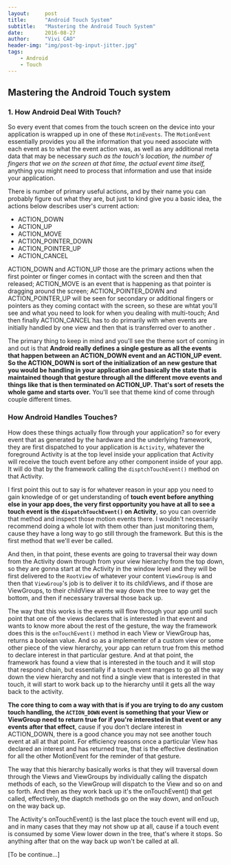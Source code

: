 ```yaml
---
layout:     post
title:      "Android Touch System"
subtitle:   "Mastering the Android Touch System"
date:       2016-08-27
author:     "Vivi CAO"
header-img: "img/post-bg-input-jitter.jpg"
tags:
    - Android
    - Touch
---
```


## Mastering the Android Touch system

### 1. How Android Deal With Touch?

So every event that comes from the touch screen on the device into your application is wrapped up in one of these `MotinEvents`. The `MotionEvent` essentially provides you all the information that you need associate with each event as to what the event action was, as well as any additional meta data that may be necessary *such as the touch's location, the number of fingers that we on the screen at that time, the actual event time itself,* anything you might need to process that information and use that inside your application.

There is number of primary useful actions, and by their name you can probably figure out what they are, but just to kind give you a basic idea, the actions below describes user's current action:

* ACTION_DOWN
* ACTION_UP
* ACTION_MOVE
* ACTION_POINTER_DOWN
* ACTION_POINTER_UP
* ACTION_CANCEL

ACTION_DOWN and ACTION_UP those are the primary actions when the first pointer or finger comes in contact with the screen and then that released; ACTION_MOVE is an event that is happening as that pointer is dragging around the screen; ACTION_POINTER_DOWN and ACTION_POINTER_UP will be seen for secondary or additional fingers or pointers as they coming contact with the screen, so these are whtat you'll see and what you need to look for when you dealing with multi-touch; And then finally ACTION_CANCEL has to do primarily with when events are initially handled by one view and then that is transferred over to another .

The primary thing to keep in mind and you'll see the theme sort of coming in and out is that **Android really defines a single gesture as all the events that happen between an ACTION_DOWN event and an ACTION_UP event. So the ACTION_DOWN is sort of the initialization of an new gesture that you would be handling in your application and basically the state that is maintained though that gesture through all the different move events and things like that is then terminated on ACTION_UP. That's sort of resets the whole game and starts over.** You'll see that theme kind of come through couple different times.

### How Android Handles Touches?

How does these things actually flow through your application? so for every event that as generated by the hardware and the underlying framework, they are first dispatched to your application is `Activity`, whatever the foreground Activity is at the top level inside your application that Activity will receive the touch event before any other component inside of your app. It will do that by the framework calling the `disptchTouchEvent()` method on that Activity.

I first point this out to say is for whatever reason in your app you need to gain knowledge of or get understanding of **touch event before anything else in your app does, the very first opportunity you have at all to see a touch event is the `dispatchTouchEvent()` on Activity**, so you can override that method and inspect those motion events there. I wouldn't necessarily recommend doing a whole lot with them other than just monitoring them, cause they have a long way to go still through the framework. But this is the first method that we'll ever be called.

And then, in that point, these events are going to traversal their way down from the Activity down through from your view hierarchy from the top down, so they are gonna start at the Activity in the window level and they will be first delivered to the `RootView` of whatever your content `ViewGroup` is and then that `ViewGroup`'s job is to deliver it to its childViews, and if those are ViewGroups, to their childView all the way down the tree to way get the bottom, and then if necessary traversal those back up.

The way that this works is the events will flow through your app until such point that one of the views declares that is interested in that event and wants to know more about the rest of the gesture, the way the framework does this is the `onTouchEvent()` method in each View or ViewGroup has, returns a boolean value. And so as a implementer of a custom view or some other piece of the view hierarchy, your app can return true from this method to declare interest in that particular gesture. And at that point, the framework has found a view that is interested in the touch and it will stop that respond chain, but essentially if a touch event manges to go all the way down the view hierarchy and not find a single view that is interested in that touch, it will start to work back up to the hierarchy until it gets all the way back to the activity.

**The core thing to com a way with that is if you are trying to do any custom touch handling, the `ACTION_DOWN` event is something that your View or ViewGroup need to return true for if you're interested in that event or any events after that effect**, cause if you don't declare interest in ACTION_DOWN, there is a good chance you may not see another touch event at all at that point. For efficiency reasons once a particular View has declared an interest and has returned true, that is the effective destination for all the other MotionEvent for the reminder of that gesture.

The way that this hierarchy basically works is that they will traversal down through the Views and ViewGroups by individually calling the dispatch methods of each, so the ViewGroup will dispatch to the View and so on and so forth. And then as they work back up it's the onTouchEvent() that get called, effectively, the diaptch methods go on the way down, and onTouch on the way back up.

The Activity's onTouchEvent() is the last place the touch event will end up, and in many cases that they may not show up at all, cause if a touch event is consumed by some View lower down in the tree, that's where it stops. So anything after that on the way back up won't be called at all.

[To be continue...]
